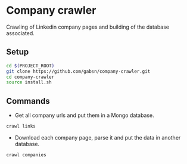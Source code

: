 # Company crawler

Crawling of Linkedin company pages and building of the database associated.

## Setup

```bash
cd $(PROJECT_ROOT)
git clone https://github.com/gabsn/company-crawler.git
cd company-crawler
source install.sh
```

## Commands

- Get all company urls and put them in a Mongo database.
```bash
crawl links
```

- Download each company page, parse it and put the data in another database.
```bash
crawl companies
```
